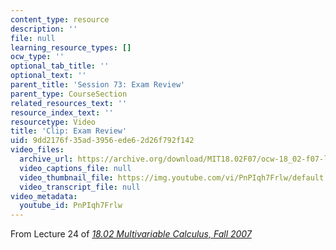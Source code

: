 ```yaml
---
content_type: resource
description: ''
file: null
learning_resource_types: []
ocw_type: ''
optional_tab_title: ''
optional_text: ''
parent_title: 'Session 73: Exam Review'
parent_type: CourseSection
related_resources_text: ''
resource_index_text: ''
resourcetype: Video
title: 'Clip: Exam Review'
uid: 9dd2176f-35ad-3956-ede6-2d26f792f142
video_files:
  archive_url: https://archive.org/download/MIT18.02F07/ocw-18_02-f07-lec24_300k.mp4
  video_captions_file: null
  video_thumbnail_file: https://img.youtube.com/vi/PnPIqh7Frlw/default.jpg
  video_transcript_file: null
video_metadata:
  youtube_id: PnPIqh7Frlw
---
```


From Lecture 24 of [_18.02 Multivariable Calculus, Fall 2007_](/courses/18-02-multivariable-calculus-fall-2007/video_galleries/video-lectures)